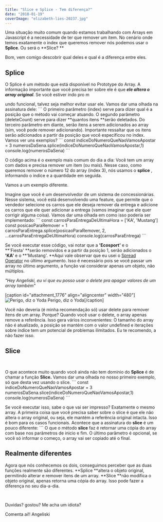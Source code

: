 ```yaml
---
title: "Slice e Splice - Tem diferença?"
date: "2018-01-19"
coverImage: "elizabeth-lies-20237.jpg"
---
```


Uma situação muito comum quando estamos trabalhando com Arrays em Javascript é a necessidade de ter que remover um item. No cenário onde temos exatamente o index que queremos remover nós podemos usar o **Splice**. Ou será o **Slice? **

Bom, vem comigo descobrir qual deles e qual é a diferença entre eles.

## Splice

O Splice é um método que está disponível no Prototype do Array. A informação importante que você precisa ter sobre ele é que _**ele altera o array original**_. Se você estiver indo pro m

undo funcional, talvez seja melhor evitar usar ele. Vamos dar uma olhada na assinatura dele: \`\`\` O primeiro parâmetro (index) serve para dizer qual é a posição que o método vai começar atuando. O segundo parâmetro (deleteCount) serve para dizer **quantos itens **serão deletados. Do terceiro parâmetro em diante, serão itens a serem adicionados ao array (sim, você pode remover adicionando). Importante ressaltar que os itens serão adicionados a partir da posição que você especificou no index. Vamos ver uns exemplos? \`\`\` const indiceDoNumeroQueNaoVamosApostar = 3 numerosDaSena.splice(indiceDoNumeroQueNaoVamosApostar,1) console.log(numerosDaSena) \`\`\`  

O código acima é o exemplo mais comum do dia a dia: Você tem um array com dados e precisa remover um item (ou mais). Nesse caso, como queremos remover o número 12 do array (index 3), nós usamos o **splice** , informando o indice e a quantidade em seguida.

Vamos a um exemplo diferente.

Imagine que você é um desenvolvedor de um sistema de concessionárias. Nesse sistema, você está desenvolvendo uma feature, que permite que o vendedor selecione os carros que ele deseja remover da entrega e adicione os carros que ele quer adicionar a entrega (vamos imaginar que ele quer corrigir alguma coisa). Vamos dar uma olhada em como isso poderia ser implementado: \`\`\` const carrosParaEntregaDeUltimaHora = \['KA', 'Mustang'\] const posicaoParaRemover = 1 carrosParaEntrega.splice(posicaoParaRemover, 2, ...carrosParaEntregaDeUltimaHora) console.log(carrosParaEntrega) \`\`\`  

Se você executar esse código, vai notar que a **'Ecosport'** e o **'Fiesta' **serão removidos e a partir da posição 1, serão adicionados o **'KA'** e o **'Mustang'. **Aqui vale observar que eu usei o [Spread Operator](https://developer.mozilla.org/pt-BR/docs/Web/JavaScript/Reference/Operators/Spread_operator) no último argumento. Isso é necessário pois se você passar um array no último argumento, a função vai considerar apenas um objeto, não múltiplos.

_"Hey Angeliski, eu vi que eu posso usar o delete pra apagar valores de um array também"_

\[caption id="attachment\_1776" align="aligncenter" width="480"\]![Perigo, diz o Yoda](https://angeliski.com.br/wp-content/uploads/2018/01/giphy.gif) Perigo, diz o Yoda\[/caption\]

Você não deveria (é minha recomendação só) usar delete para remover itens de um array. Porque? Quando você usar o delete, o array apenas remove a referência. Isso gera vários inconvenientes: O tamanho do array não é atualizado, a posição se mantém com o valor undefined e iterações sobre índice tem um potencial de problemas ilimitados. Eu te recomendo, a não fazer isso.

## Slice

 

O que acontece muito quando você ainda não tem domínio do **Splice** é de chamar a função **Slice.** Vamos dar uma olhada no nosso primeiro exemplo, só que desta vez usando o slice. \`\`\` const indiceDoNumeroQueNaoVamosApostar = 3 numerosDaSena.slice(indiceDoNumeroQueNaoVamosApostar,1) console.log(numerosDaSena) \`\`\`  

Se você executar isso, sabe o que vai ser impresso? Exatamente o mesmo array. A primeira coisa que você precisa saber sobre o slice é que ele não altera o array original, ou seja, ele mantém a referência original intacta. Isso é bom para os casos funcionais. Acontece que a assinatura do **slice** é um pouco diferente: \`\`\` O que o método **slice** faz é retornar uma cópia do array com base nos parâmetros de inicio e fim. O último parâmetro é opcional, se você só informar o começo, o array vai ser copiado até o final.

## Realmente diferentes

Agora que nós conhecemos os dois, conseguimos perceber que as duas funções realmente são diferentes. **Splice **altera o objeto original, permitindo alterar e remover itens de um array. **Slice **não modifica o objeto original, apenas retorna uma cópia do array. Isso pode fazer a diferença no seu dia-a-dia.

 

Duvidas? gostou? Me acha um idiota?

Comenta ai!! Angeliski

